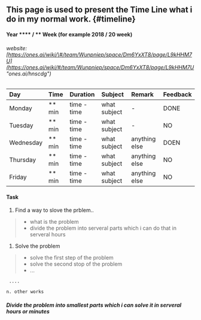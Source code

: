 ## This page is used to present the Time Line what i do in my normal work. {#timeline}

#### 

#### Year \*\*\*\* / \*\* Week \(for example 2018 / 20 week\)

###### website: [https://ones.ai/wiki/\#/team/Wunpniep/space/Dm6YxXT8/page/L9kHHM7U](https://ones.ai/wiki/#/team/Wunpniep/space/Dm6YxXT8/page/L9kHHM7U "ones.ai/hnscdg")

| Day | Time | Duration | Subject | Remark | Feedback |
| :--- | :--- | :--- | :--- | :--- | :--- |
| Monday | \*\* min | time - time | what subject | - | DONE |
| Tuesday | \*\* min | time - time | what subject | - | NO |
| Wednesday | \*\* min | time - time | what subject | anything else | DOEN |
| Thursday | \*\* min | time - time | what subject | anything else | NO |
| Friday | \*\* min | time - time | what subject | anything else | NO |

#### Task

1. Find a way to slove the prblem..

> * what is the problem
> * divide the problem into serveral parts which i can do that in serveral hours

1. Solve the problem

> * solve the first step of the problem
> * solve the second stop of the problem
> * ...

```
 ....

n. other works
```

##### Divide the problem into smallest parts which i can solve it in serveral hours or minutes



